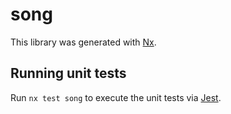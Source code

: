 # song

This library was generated with [Nx](https://nx.dev).

## Running unit tests

Run `nx test song` to execute the unit tests via [Jest](https://jestjs.io).
